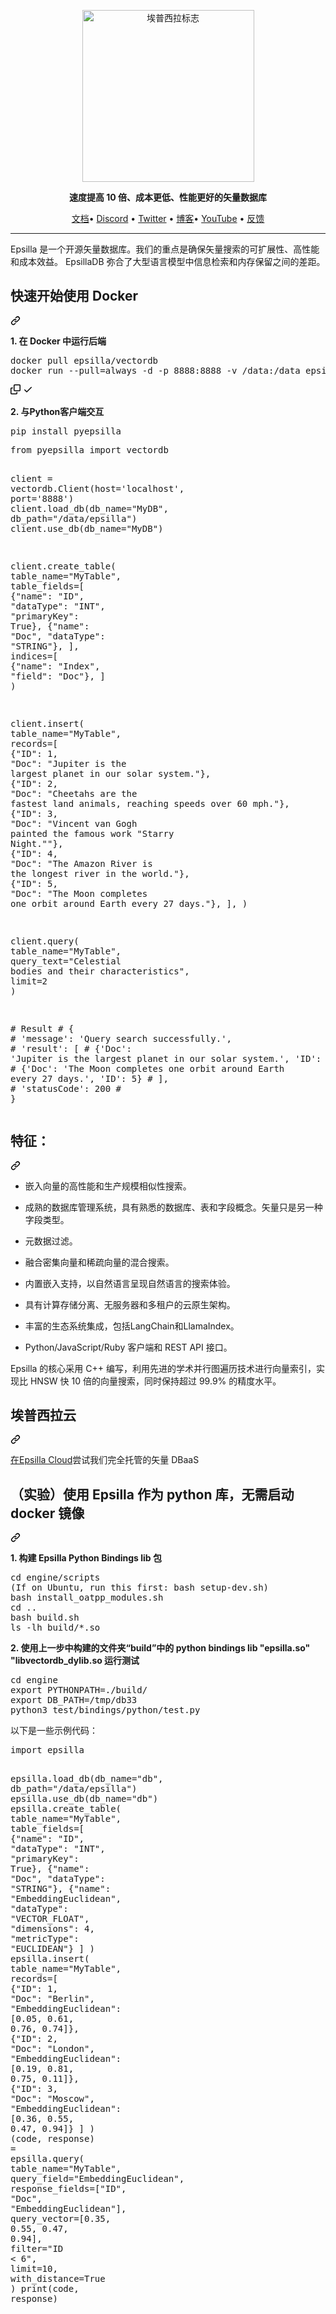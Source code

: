 <div class="Box-sc-g0xbh4-0 bJMeLZ js-snippet-clipboard-copy-unpositioned" data-hpc="true"><article class="markdown-body entry-content container-lg" itemprop="text"><div align="center" dir="auto">
<p align="center" dir="auto">
<a target="_blank" rel="noopener noreferrer nofollow" href="https://camo.githubusercontent.com/ed9f8664cf7805d7f160da7131927e5ea6de0820ffb1a32668d2c41efa1a049e/68747470733a2f2f657073696c6c612d6d6973632e73332e616d617a6f6e6177732e636f6d2f657073696c6c612d686f72697a6f6e74616c2e706e67"><img width="275" alt="埃普西拉标志" src="https://camo.githubusercontent.com/ed9f8664cf7805d7f160da7131927e5ea6de0820ffb1a32668d2c41efa1a049e/68747470733a2f2f657073696c6c612d6d6973632e73332e616d617a6f6e6177732e636f6d2f657073696c6c612d686f72697a6f6e74616c2e706e67" data-canonical-src="https://epsilla-misc.s3.amazonaws.com/epsilla-horizontal.png" style="max-width: 100%;"></a>
</p><p dir="auto"><strong><font style="vertical-align: inherit;"><font style="vertical-align: inherit;">速度提高 10 倍、成本更低、性能更好的矢量数据库</font></font></strong></p>
<p dir="auto"><a href="https://epsilla-inc.gitbook.io/epsilladb/" rel="nofollow"><font style="vertical-align: inherit;"><font style="vertical-align: inherit;">文档</font></font></a><font style="vertical-align: inherit;"><font style="vertical-align: inherit;">•
 </font></font><a href="https://discord.gg/cDaY2CxZc5" rel="nofollow"><font style="vertical-align: inherit;"><font style="vertical-align: inherit;">Discord</font></font></a><font style="vertical-align: inherit;"><font style="vertical-align: inherit;"> •
 </font></font><a href="https://twitter.com/epsilla_inc" rel="nofollow"><font style="vertical-align: inherit;"><font style="vertical-align: inherit;">Twitter</font></font></a><font style="vertical-align: inherit;"><font style="vertical-align: inherit;"> •
</font></font><a href="https://blog.epsilla.com" rel="nofollow"><font style="vertical-align: inherit;"><font style="vertical-align: inherit;">博客</font></font></a><font style="vertical-align: inherit;"><font style="vertical-align: inherit;">•
 </font></font><a href="https://www.youtube.com/@Epsilla-kp5cx" rel="nofollow"><font style="vertical-align: inherit;"><font style="vertical-align: inherit;">YouTube</font></font></a><font style="vertical-align: inherit;"><font style="vertical-align: inherit;"> •
</font></font><a href="https://forms.gle/z73ra1sGBxH9wiUR8" rel="nofollow"><font style="vertical-align: inherit;"><font style="vertical-align: inherit;">反馈</font></font></a></p>
</div>
<hr>
<p dir="auto"><font style="vertical-align: inherit;"><font style="vertical-align: inherit;">Epsilla 是一个开源矢量数据库。我们的重点是确保矢量搜索的可扩展性、高性能和成本效益。 EpsillaDB 弥合了大型语言模型中信息检索和内存保留之间的差距。</font></font></p>
<div class="markdown-heading" dir="auto"><h2 tabindex="-1" class="heading-element" dir="auto"><font style="vertical-align: inherit;"><font style="vertical-align: inherit;">快速开始使用 Docker</font></font></h2><a id="user-content-quick-start-using-docker" class="anchor" aria-label="永久链接：使用 Docker 快速入门" href="#quick-start-using-docker"><svg class="octicon octicon-link" viewBox="0 0 16 16" version="1.1" width="16" height="16" aria-hidden="true"><path d="m7.775 3.275 1.25-1.25a3.5 3.5 0 1 1 4.95 4.95l-2.5 2.5a3.5 3.5 0 0 1-4.95 0 .751.751 0 0 1 .018-1.042.751.751 0 0 1 1.042-.018 1.998 1.998 0 0 0 2.83 0l2.5-2.5a2.002 2.002 0 0 0-2.83-2.83l-1.25 1.25a.751.751 0 0 1-1.042-.018.751.751 0 0 1-.018-1.042Zm-4.69 9.64a1.998 1.998 0 0 0 2.83 0l1.25-1.25a.751.751 0 0 1 1.042.018.751.751 0 0 1 .018 1.042l-1.25 1.25a3.5 3.5 0 1 1-4.95-4.95l2.5-2.5a3.5 3.5 0 0 1 4.95 0 .751.751 0 0 1-.018 1.042.751.751 0 0 1-1.042.018 1.998 1.998 0 0 0-2.83 0l-2.5 2.5a1.998 1.998 0 0 0 0 2.83Z"></path></svg></a></div>
<p dir="auto"><strong><font style="vertical-align: inherit;"><font style="vertical-align: inherit;">1. 在 Docker 中运行后端</font></font></strong></p>
<div class="highlight highlight-source-shell notranslate position-relative overflow-auto" dir="auto"><pre>docker pull epsilla/vectordb
docker run --pull=always -d -p 8888:8888 -v /data:/data epsilla/vectordb</pre><div class="zeroclipboard-container">
    <clipboard-copy aria-label="Copy" class="ClipboardButton btn btn-invisible js-clipboard-copy m-2 p-0 tooltipped-no-delay d-flex flex-justify-center flex-items-center" data-copy-feedback="Copied!" data-tooltip-direction="w" value="docker pull epsilla/vectordb
docker run --pull=always -d -p 8888:8888 -v /data:/data epsilla/vectordb" tabindex="0" role="button">
      <svg aria-hidden="true" height="16" viewBox="0 0 16 16" version="1.1" width="16" data-view-component="true" class="octicon octicon-copy js-clipboard-copy-icon">
    <path d="M0 6.75C0 5.784.784 5 1.75 5h1.5a.75.75 0 0 1 0 1.5h-1.5a.25.25 0 0 0-.25.25v7.5c0 .138.112.25.25.25h7.5a.25.25 0 0 0 .25-.25v-1.5a.75.75 0 0 1 1.5 0v1.5A1.75 1.75 0 0 1 9.25 16h-7.5A1.75 1.75 0 0 1 0 14.25Z"></path><path d="M5 1.75C5 .784 5.784 0 6.75 0h7.5C15.216 0 16 .784 16 1.75v7.5A1.75 1.75 0 0 1 14.25 11h-7.5A1.75 1.75 0 0 1 5 9.25Zm1.75-.25a.25.25 0 0 0-.25.25v7.5c0 .138.112.25.25.25h7.5a.25.25 0 0 0 .25-.25v-7.5a.25.25 0 0 0-.25-.25Z"></path>
</svg>
      <svg aria-hidden="true" height="16" viewBox="0 0 16 16" version="1.1" width="16" data-view-component="true" class="octicon octicon-check js-clipboard-check-icon color-fg-success d-none">
    <path d="M13.78 4.22a.75.75 0 0 1 0 1.06l-7.25 7.25a.75.75 0 0 1-1.06 0L2.22 9.28a.751.751 0 0 1 .018-1.042.751.751 0 0 1 1.042-.018L6 10.94l6.72-6.72a.75.75 0 0 1 1.06 0Z"></path>
</svg>
    </clipboard-copy>
  </div></div>
<p dir="auto"><strong><font style="vertical-align: inherit;"><font style="vertical-align: inherit;">2. 与Python客户端交互</font></font></strong></p>
<div class="highlight highlight-source-shell notranslate position-relative overflow-auto" dir="auto"><pre>pip install pyepsilla</pre><div class="zeroclipboard-container">
     
  </div></div>
<div class="highlight highlight-source-python notranslate position-relative overflow-auto" dir="auto"><pre><span class="pl-k">from</span> <span class="pl-s1">pyepsilla</span> <span class="pl-k">import</span> <span class="pl-s1">vectordb</span>

<span class="pl-s1">client</span> <span class="pl-c1">=</span> <span class="pl-s1">vectordb</span>.<span class="pl-v">Client</span>(<span class="pl-s1">host</span><span class="pl-c1">=</span><span class="pl-s">'localhost'</span>, <span class="pl-s1">port</span><span class="pl-c1">=</span><span class="pl-s">'8888'</span>)
<span class="pl-s1">client</span>.<span class="pl-en">load_db</span>(<span class="pl-s1">db_name</span><span class="pl-c1">=</span><span class="pl-s">"MyDB"</span>, <span class="pl-s1">db_path</span><span class="pl-c1">=</span><span class="pl-s">"/data/epsilla"</span>)
<span class="pl-s1">client</span>.<span class="pl-en">use_db</span>(<span class="pl-s1">db_name</span><span class="pl-c1">=</span><span class="pl-s">"MyDB"</span>)

<span class="pl-s1">client</span>.<span class="pl-en">create_table</span>(
    <span class="pl-s1">table_name</span><span class="pl-c1">=</span><span class="pl-s">"MyTable"</span>,
    <span class="pl-s1">table_fields</span><span class="pl-c1">=</span>[
        {<span class="pl-s">"name"</span>: <span class="pl-s">"ID"</span>, <span class="pl-s">"dataType"</span>: <span class="pl-s">"INT"</span>, <span class="pl-s">"primaryKey"</span>: <span class="pl-c1">True</span>},
        {<span class="pl-s">"name"</span>: <span class="pl-s">"Doc"</span>, <span class="pl-s">"dataType"</span>: <span class="pl-s">"STRING"</span>},
    ],
    <span class="pl-s1">indices</span><span class="pl-c1">=</span>[
      {<span class="pl-s">"name"</span>: <span class="pl-s">"Index"</span>, <span class="pl-s">"field"</span>: <span class="pl-s">"Doc"</span>},
    ]
)

<span class="pl-s1">client</span>.<span class="pl-en">insert</span>(
    <span class="pl-s1">table_name</span><span class="pl-c1">=</span><span class="pl-s">"MyTable"</span>,
    <span class="pl-s1">records</span><span class="pl-c1">=</span>[
        {<span class="pl-s">"ID"</span>: <span class="pl-c1">1</span>, <span class="pl-s">"Doc"</span>: <span class="pl-s">"Jupiter is the largest planet in our solar system."</span>},
        {<span class="pl-s">"ID"</span>: <span class="pl-c1">2</span>, <span class="pl-s">"Doc"</span>: <span class="pl-s">"Cheetahs are the fastest land animals, reaching speeds over 60 mph."</span>},
        {<span class="pl-s">"ID"</span>: <span class="pl-c1">3</span>, <span class="pl-s">"Doc"</span>: <span class="pl-s">"Vincent van Gogh painted the famous work <span class="pl-cce">\"</span>Starry Night.<span class="pl-cce">\"</span>"</span>},
        {<span class="pl-s">"ID"</span>: <span class="pl-c1">4</span>, <span class="pl-s">"Doc"</span>: <span class="pl-s">"The Amazon River is the longest river in the world."</span>},
        {<span class="pl-s">"ID"</span>: <span class="pl-c1">5</span>, <span class="pl-s">"Doc"</span>: <span class="pl-s">"The Moon completes one orbit around Earth every 27 days."</span>},
    ],
)

<span class="pl-s1">client</span>.<span class="pl-en">query</span>(
    <span class="pl-s1">table_name</span><span class="pl-c1">=</span><span class="pl-s">"MyTable"</span>,
    <span class="pl-s1">query_text</span><span class="pl-c1">=</span><span class="pl-s">"Celestial bodies and their characteristics"</span>,
    <span class="pl-s1">limit</span><span class="pl-c1">=</span><span class="pl-c1">2</span>
)

<span class="pl-c"># Result</span>
<span class="pl-c"># {</span>
<span class="pl-c">#     'message': 'Query search successfully.',</span>
<span class="pl-c">#     'result': [</span>
<span class="pl-c">#         {'Doc': 'Jupiter is the largest planet in our solar system.', 'ID': 1},</span>
<span class="pl-c">#         {'Doc': 'The Moon completes one orbit around Earth every 27 days.', 'ID': 5}</span>
<span class="pl-c">#     ],</span>
<span class="pl-c">#     'statusCode': 200</span>
<span class="pl-c"># }</span></pre><div class="zeroclipboard-container">
   
  </div></div>
<div class="markdown-heading" dir="auto"><h2 tabindex="-1" class="heading-element" dir="auto"><font style="vertical-align: inherit;"><font style="vertical-align: inherit;">特征：</font></font></h2><a id="user-content-features" class="anchor" aria-label="永久链接： 特点：" href="#features"><svg class="octicon octicon-link" viewBox="0 0 16 16" version="1.1" width="16" height="16" aria-hidden="true"><path d="m7.775 3.275 1.25-1.25a3.5 3.5 0 1 1 4.95 4.95l-2.5 2.5a3.5 3.5 0 0 1-4.95 0 .751.751 0 0 1 .018-1.042.751.751 0 0 1 1.042-.018 1.998 1.998 0 0 0 2.83 0l2.5-2.5a2.002 2.002 0 0 0-2.83-2.83l-1.25 1.25a.751.751 0 0 1-1.042-.018.751.751 0 0 1-.018-1.042Zm-4.69 9.64a1.998 1.998 0 0 0 2.83 0l1.25-1.25a.751.751 0 0 1 1.042.018.751.751 0 0 1 .018 1.042l-1.25 1.25a3.5 3.5 0 1 1-4.95-4.95l2.5-2.5a3.5 3.5 0 0 1 4.95 0 .751.751 0 0 1-.018 1.042.751.751 0 0 1-1.042.018 1.998 1.998 0 0 0-2.83 0l-2.5 2.5a1.998 1.998 0 0 0 0 2.83Z"></path></svg></a></div>
<ul dir="auto">
<li>
<p dir="auto"><font style="vertical-align: inherit;"><font style="vertical-align: inherit;">嵌入向量的高性能和生产规模相似性搜索。</font></font></p>
</li>
<li>
<p dir="auto"><font style="vertical-align: inherit;"><font style="vertical-align: inherit;">成熟的数据库管理系统，具有熟悉的数据库、表和字段概念。矢量只是另一种字段类型。</font></font></p>
</li>
<li>
<p dir="auto"><font style="vertical-align: inherit;"><font style="vertical-align: inherit;">元数据过滤。</font></font></p>
</li>
<li>
<p dir="auto"><font style="vertical-align: inherit;"><font style="vertical-align: inherit;">融合密集向量和稀疏向量的混合搜索。</font></font></p>
</li>
<li>
<p dir="auto"><font style="vertical-align: inherit;"><font style="vertical-align: inherit;">内置嵌入支持，以自然语言呈现自然语言的搜索体验。</font></font></p>
</li>
<li>
<p dir="auto"><font style="vertical-align: inherit;"><font style="vertical-align: inherit;">具有计算存储分离、无服务器和多租户的云原生架构。</font></font></p>
</li>
<li>
<p dir="auto"><font style="vertical-align: inherit;"><font style="vertical-align: inherit;">丰富的生态系统集成，包括LangChain和LlamaIndex。</font></font></p>
</li>
<li>
<p dir="auto"><font style="vertical-align: inherit;"><font style="vertical-align: inherit;">Python/JavaScript/Ruby 客户端和 REST API 接口。</font></font></p>
</li>
</ul>
<p dir="auto"><font style="vertical-align: inherit;"><font style="vertical-align: inherit;">Epsilla 的核心采用 C++ 编写，利用先进的学术并行图遍历技术进行向量索引，实现比 HNSW 快 10 倍的向量搜索，同时保持超过 99.9% 的精度水平。</font></font></p>
<div class="markdown-heading" dir="auto"><h2 tabindex="-1" class="heading-element" dir="auto"><font style="vertical-align: inherit;"><font style="vertical-align: inherit;">埃普西拉云</font></font></h2><a id="user-content-epsilla-cloud" class="anchor" aria-label="永久链接：Epsilla 云" href="#epsilla-cloud"><svg class="octicon octicon-link" viewBox="0 0 16 16" version="1.1" width="16" height="16" aria-hidden="true"><path d="m7.775 3.275 1.25-1.25a3.5 3.5 0 1 1 4.95 4.95l-2.5 2.5a3.5 3.5 0 0 1-4.95 0 .751.751 0 0 1 .018-1.042.751.751 0 0 1 1.042-.018 1.998 1.998 0 0 0 2.83 0l2.5-2.5a2.002 2.002 0 0 0-2.83-2.83l-1.25 1.25a.751.751 0 0 1-1.042-.018.751.751 0 0 1-.018-1.042Zm-4.69 9.64a1.998 1.998 0 0 0 2.83 0l1.25-1.25a.751.751 0 0 1 1.042.018.751.751 0 0 1 .018 1.042l-1.25 1.25a3.5 3.5 0 1 1-4.95-4.95l2.5-2.5a3.5 3.5 0 0 1 4.95 0 .751.751 0 0 1-.018 1.042.751.751 0 0 1-1.042.018 1.998 1.998 0 0 0-2.83 0l-2.5 2.5a1.998 1.998 0 0 0 0 2.83Z"></path></svg></a></div>
<p dir="auto"><font style="vertical-align: inherit;"><a href="https://cloud.epsilla.com/" rel="nofollow"><font style="vertical-align: inherit;">在Epsilla Cloud</font></a><font style="vertical-align: inherit;">尝试我们完全托管的矢量 DBaaS</font></font><a href="https://cloud.epsilla.com/" rel="nofollow"><font style="vertical-align: inherit;"></font></a></p>
<div class="markdown-heading" dir="auto"><h2 tabindex="-1" class="heading-element" dir="auto"><font style="vertical-align: inherit;"><font style="vertical-align: inherit;">（实验）使用 Epsilla 作为 python 库，无需启动 docker 镜像</font></font></h2><a id="user-content-experimental-use-epsilla-as-a-python-library-without-starting-a-docker-image" class="anchor" aria-label="永久链接：（实验）使用 Epsilla 作为 python 库，无需启动 docker 镜像" href="#experimental-use-epsilla-as-a-python-library-without-starting-a-docker-image"><svg class="octicon octicon-link" viewBox="0 0 16 16" version="1.1" width="16" height="16" aria-hidden="true"><path d="m7.775 3.275 1.25-1.25a3.5 3.5 0 1 1 4.95 4.95l-2.5 2.5a3.5 3.5 0 0 1-4.95 0 .751.751 0 0 1 .018-1.042.751.751 0 0 1 1.042-.018 1.998 1.998 0 0 0 2.83 0l2.5-2.5a2.002 2.002 0 0 0-2.83-2.83l-1.25 1.25a.751.751 0 0 1-1.042-.018.751.751 0 0 1-.018-1.042Zm-4.69 9.64a1.998 1.998 0 0 0 2.83 0l1.25-1.25a.751.751 0 0 1 1.042.018.751.751 0 0 1 .018 1.042l-1.25 1.25a3.5 3.5 0 1 1-4.95-4.95l2.5-2.5a3.5 3.5 0 0 1 4.95 0 .751.751 0 0 1-.018 1.042.751.751 0 0 1-1.042.018 1.998 1.998 0 0 0-2.83 0l-2.5 2.5a1.998 1.998 0 0 0 0 2.83Z"></path></svg></a></div>
<p dir="auto"><strong><font style="vertical-align: inherit;"><font style="vertical-align: inherit;">1. 构建 Epsilla Python Bindings lib 包</font></font></strong></p>
<div class="highlight highlight-source-shell notranslate position-relative overflow-auto" dir="auto"><pre><span class="pl-c1">cd</span> engine/scripts
(If on Ubuntu, run this first: bash setup-dev.sh)
bash install_oatpp_modules.sh
<span class="pl-c1">cd</span> ..
bash build.sh
ls -lh build/<span class="pl-k">*</span>.so</pre><div class="zeroclipboard-container">
    
  </div></div>
<p dir="auto"><strong><font style="vertical-align: inherit;"><font style="vertical-align: inherit;">2. 使用上一步中构建的文件夹“build”中的 python bindings lib "epsilla.so" "libvectordb_dylib.so 运行测试</font></font></strong></p>
<div class="highlight highlight-source-shell notranslate position-relative overflow-auto" dir="auto"><pre><span class="pl-c1">cd</span> engine
<span class="pl-k">export</span> PYTHONPATH=./build/
<span class="pl-k">export</span> DB_PATH=/tmp/db33
python3 test/bindings/python/test.py</pre><div class="zeroclipboard-container">
    
  </div></div>
<p dir="auto"><font style="vertical-align: inherit;"><font style="vertical-align: inherit;">以下是一些示例代码：</font></font></p>
<div class="highlight highlight-source-python notranslate position-relative overflow-auto" dir="auto"><pre><span class="pl-k">import</span> <span class="pl-s1">epsilla</span>

<span class="pl-s1">epsilla</span>.<span class="pl-en">load_db</span>(<span class="pl-s1">db_name</span><span class="pl-c1">=</span><span class="pl-s">"db"</span>, <span class="pl-s1">db_path</span><span class="pl-c1">=</span><span class="pl-s">"/data/epsilla"</span>)
<span class="pl-s1">epsilla</span>.<span class="pl-en">use_db</span>(<span class="pl-s1">db_name</span><span class="pl-c1">=</span><span class="pl-s">"db"</span>)
<span class="pl-s1">epsilla</span>.<span class="pl-en">create_table</span>(
    <span class="pl-s1">table_name</span><span class="pl-c1">=</span><span class="pl-s">"MyTable"</span>,
    <span class="pl-s1">table_fields</span><span class="pl-c1">=</span>[
        {<span class="pl-s">"name"</span>: <span class="pl-s">"ID"</span>, <span class="pl-s">"dataType"</span>: <span class="pl-s">"INT"</span>, <span class="pl-s">"primaryKey"</span>: <span class="pl-c1">True</span>},
        {<span class="pl-s">"name"</span>: <span class="pl-s">"Doc"</span>, <span class="pl-s">"dataType"</span>: <span class="pl-s">"STRING"</span>},
        {<span class="pl-s">"name"</span>: <span class="pl-s">"EmbeddingEuclidean"</span>, <span class="pl-s">"dataType"</span>: <span class="pl-s">"VECTOR_FLOAT"</span>, <span class="pl-s">"dimensions"</span>: <span class="pl-c1">4</span>, <span class="pl-s">"metricType"</span>: <span class="pl-s">"EUCLIDEAN"</span>}
    ]
)
<span class="pl-s1">epsilla</span>.<span class="pl-en">insert</span>(
    <span class="pl-s1">table_name</span><span class="pl-c1">=</span><span class="pl-s">"MyTable"</span>,
    <span class="pl-s1">records</span><span class="pl-c1">=</span>[
        {<span class="pl-s">"ID"</span>: <span class="pl-c1">1</span>, <span class="pl-s">"Doc"</span>: <span class="pl-s">"Berlin"</span>, <span class="pl-s">"EmbeddingEuclidean"</span>: [<span class="pl-c1">0.05</span>, <span class="pl-c1">0.61</span>, <span class="pl-c1">0.76</span>, <span class="pl-c1">0.74</span>]},
        {<span class="pl-s">"ID"</span>: <span class="pl-c1">2</span>, <span class="pl-s">"Doc"</span>: <span class="pl-s">"London"</span>, <span class="pl-s">"EmbeddingEuclidean"</span>: [<span class="pl-c1">0.19</span>, <span class="pl-c1">0.81</span>, <span class="pl-c1">0.75</span>, <span class="pl-c1">0.11</span>]},
        {<span class="pl-s">"ID"</span>: <span class="pl-c1">3</span>, <span class="pl-s">"Doc"</span>: <span class="pl-s">"Moscow"</span>, <span class="pl-s">"EmbeddingEuclidean"</span>: [<span class="pl-c1">0.36</span>, <span class="pl-c1">0.55</span>, <span class="pl-c1">0.47</span>, <span class="pl-c1">0.94</span>]}
    ]
)
(<span class="pl-s1">code</span>, <span class="pl-s1">response</span>) <span class="pl-c1">=</span> <span class="pl-s1">epsilla</span>.<span class="pl-en">query</span>(
    <span class="pl-s1">table_name</span><span class="pl-c1">=</span><span class="pl-s">"MyTable"</span>,
    <span class="pl-s1">query_field</span><span class="pl-c1">=</span><span class="pl-s">"EmbeddingEuclidean"</span>,
    <span class="pl-s1">response_fields</span><span class="pl-c1">=</span>[<span class="pl-s">"ID"</span>, <span class="pl-s">"Doc"</span>, <span class="pl-s">"EmbeddingEuclidean"</span>],
    <span class="pl-s1">query_vector</span><span class="pl-c1">=</span>[<span class="pl-c1">0.35</span>, <span class="pl-c1">0.55</span>, <span class="pl-c1">0.47</span>, <span class="pl-c1">0.94</span>],
    <span class="pl-s1">filter</span><span class="pl-c1">=</span><span class="pl-s">"ID &lt; 6"</span>,
    <span class="pl-s1">limit</span><span class="pl-c1">=</span><span class="pl-c1">10</span>,
    <span class="pl-s1">with_distance</span><span class="pl-c1">=</span><span class="pl-c1">True</span>
)
<span class="pl-en">print</span>(<span class="pl-s1">code</span>, <span class="pl-s1">response</span>)</pre><div class="zeroclipboard-container">
 
  </div></div>
</article></div>
